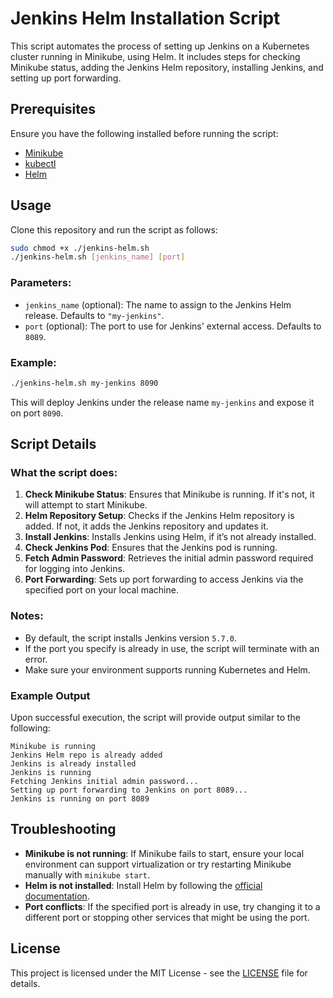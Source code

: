 
# Jenkins Helm Installation Script

This script automates the process of setting up Jenkins on a Kubernetes cluster running in Minikube, using Helm. It includes steps for checking Minikube status, adding the Jenkins Helm repository, installing Jenkins, and setting up port forwarding.

## Prerequisites

Ensure you have the following installed before running the script:
- [Minikube](https://minikube.sigs.k8s.io/docs/start/)
- [kubectl](https://kubernetes.io/docs/tasks/tools/install-kubectl/)
- [Helm](https://helm.sh/docs/intro/install/)

## Usage

Clone this repository and run the script as follows:

```bash
sudo chmod +x ./jenkins-helm.sh
./jenkins-helm.sh [jenkins_name] [port]
```

### Parameters:
- `jenkins_name` (optional): The name to assign to the Jenkins Helm release. Defaults to `"my-jenkins"`.
- `port` (optional): The port to use for Jenkins' external access. Defaults to `8089`.

### Example:

```bash
./jenkins-helm.sh my-jenkins 8090
```

This will deploy Jenkins under the release name `my-jenkins` and expose it on port `8090`.

## Script Details

### What the script does:
1. **Check Minikube Status**: Ensures that Minikube is running. If it's not, it will attempt to start Minikube.
2. **Helm Repository Setup**: Checks if the Jenkins Helm repository is added. If not, it adds the Jenkins repository and updates it.
3. **Install Jenkins**: Installs Jenkins using Helm, if it’s not already installed.
4. **Check Jenkins Pod**: Ensures that the Jenkins pod is running.
5. **Fetch Admin Password**: Retrieves the initial admin password required for logging into Jenkins.
6. **Port Forwarding**: Sets up port forwarding to access Jenkins via the specified port on your local machine.

### Notes:

- By default, the script installs Jenkins version `5.7.0`.
- If the port you specify is already in use, the script will terminate with an error.
- Make sure your environment supports running Kubernetes and Helm.

### Example Output

Upon successful execution, the script will provide output similar to the following:

```
Minikube is running
Jenkins Helm repo is already added
Jenkins is already installed
Jenkins is running
Fetching Jenkins initial admin password...
Setting up port forwarding to Jenkins on port 8089...
Jenkins is running on port 8089
```

## Troubleshooting

- **Minikube is not running**: If Minikube fails to start, ensure your local environment can support virtualization or try restarting Minikube manually with `minikube start`.
- **Helm is not installed**: Install Helm by following the [official documentation](https://helm.sh/docs/intro/install/).
- **Port conflicts**: If the specified port is already in use, try changing it to a different port or stopping other services that might be using the port.

## License

This project is licensed under the MIT License - see the [LICENSE](LICENSE) file for details.
